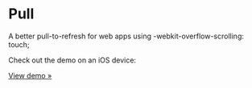 Pull
====

A better pull-to-refresh for web apps using -webkit-overflow-scrolling: touch;

Check out the demo on an iOS device:

<a href="http://pull.andrewfiorillo.com/" target="_blank">View demo &raquo;</a>